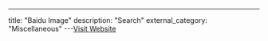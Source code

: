 ---
title: "Baidu Image"
description: "Search"
external_category: "Miscellaneous"
---[Visit Website](https://image.baidu.com/)

